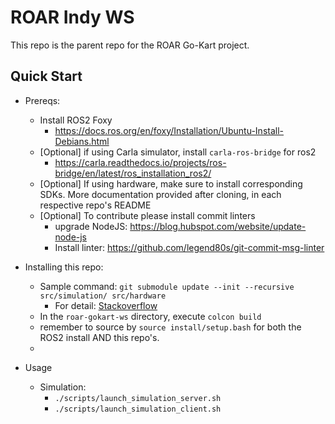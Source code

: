 <!--
 Copyright 2023 michael. All rights reserved.
 Use of this source code is governed by a BSD-style
 license that can be found in the LICENSE file.
-->

# ROAR Indy WS

This repo is the parent repo for the ROAR Go-Kart project. 

## Quick Start
- Prereqs:
  - Install ROS2 Foxy
    - https://docs.ros.org/en/foxy/Installation/Ubuntu-Install-Debians.html
  - [Optional] if using Carla simulator, install `carla-ros-bridge` for ros2
    - https://carla.readthedocs.io/projects/ros-bridge/en/latest/ros_installation_ros2/
  - [Optional] If using hardware, make sure to install corresponding SDKs. More documentation provided after cloning, in each respective repo's README
  - [Optional] To contribute please install commit linters
    - upgrade NodeJS: https://blog.hubspot.com/website/update-node-js
    - Install linter: https://github.com/legend80s/git-commit-msg-linter
- Installing this repo:
  - Sample command: ```git submodule update --init --recursive src/simulation/ src/hardware```
    - For detail: [Stackoverflow](https://stackoverflow.com/questions/16728866/how-to-only-update-specific-git-submodules)
  - In the `roar-gokart-ws` directory, execute ```colcon build```
  - remember to source by `source install/setup.bash` for both the ROS2 install AND this repo's. 
  - 

- Usage
  - Simulation:
    - `./scripts/launch_simulation_server.sh`
    - `./scripts/launch_simulation_client.sh`

